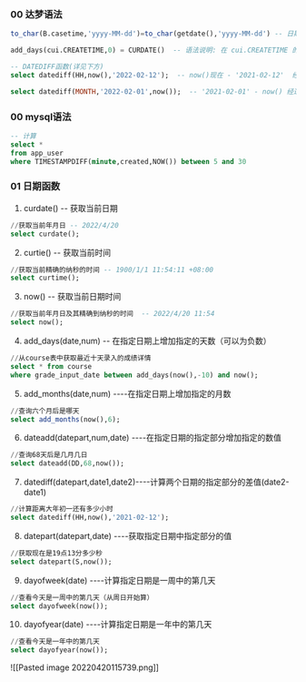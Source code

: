 ### 00 达梦语法

```sql
to_char(B.casetime,'yyyy-MM-dd')=to_char(getdate(),'yyyy-MM-dd') -- 日期比较

add_days(cui.CREATETIME,0) = CURDATE()  -- 语法说明: 在 cui.CREATETIME 的基础上 +0天

-- DATEDIFF函数(详见下方)
select datediff(HH,now(),'2022-02-12');  -- now()现在 - '2021-02-12'  经过了__小时

select datediff(MONTH,'2022-02-01',now());  -- '2021-02-01' - now() 经过了__月
```
### 00 mysql语法
```sql
-- 计算
select *
from app_user
where TIMESTAMPDIFF(minute,created,NOW()) between 5 and 30

```
### 01 日期函数
1. curdate()  -- 获取当前日期
```sql
//获取当前年月日 -- 2022/4/20
select curdate();
```
2. curtie() -- 获取当前时间
```sql
//获取当前精确的纳秒的时间 -- 1900/1/1 11:54:11 +08:00
select curtime();
```
3. now() -- 获取当前日期时间
```sql
//获取当前年月日及其精确到纳秒的时间  -- 2022/4/20 11:54
select now();
```
4. add_days(date,num) -- 在指定日期上增加指定的天数（可以为负数）
```sql
//从course表中获取最近十天录入的成绩详情
select * from course 
where grade_input_date between add_days(now(),-10) and now();
```
5. add_months(date,num) ----在指定日期上增加指定的月数
```sql
//查询六个月后是哪天
select add_months(now(),6);
```
6. dateadd(datepart,num,date) ----在指定日期的指定部分增加指定的数值
```sql
//查询68天后是几月几日 
select dateadd(DD,68,now());
```
7. datediff(datepart,date1,date2)----计算两个日期的指定部分的差值(date2-date1)
```sql
//计算距离大年初一还有多少小时
select datediff(HH,now(),'2021-02-12');
```
8. datepart(datepart,date) ----获取指定日期中指定部分的值
```sql
//获取现在是19点13分多少秒
select datepart(S,now());
```
9. dayofweek(date) ----计算指定日期是一周中的第几天
```sql
//查看今天是一周中的第几天（从周日开始算）
select dayofweek(now());
```
10. dayofyear(date) ----计算指定日期是一年中的第几天
```sql
//查看今天是一年中的第几天
select dayofyear(now());
```


![[Pasted image 20220420115739.png]]